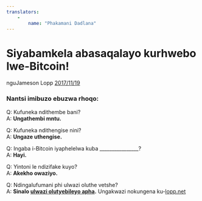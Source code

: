 ```yaml
---
translators: 
    - 
        name: "Phakamani Dadlana"
---
```

# Siyabamkela abasaqalayo kurhwebo lwe-Bitcoin!

nguJameson Lopp [2017/11/19](https://twitter.com/lopp/status/932350908461133825)

<LanguageDropdown/>

### Nantsi imibuzo ebuzwa rhoqo:

Q: Kufuneka ndithembe bani?   
A: **Ungathembi mntu.**

Q: Kufuneka ndithengise nini?  
A: **Ungaze uthengise.**

Q: Ingaba i-Bitcoin iyaphelelwa kuba ________________?  
A: **Hayi.**

Q: Yintoni le ndizifake kuyo?  
A: **Akekho owaziyo.**


Q: Ndingalufumani phi ulwazi oluthe vetshe?  
A: **Sinalo [ulwazi olutyebileyo apha](/zaf/xh/translations/).** Ungakwazi nokungena ku-[lopp.net](https://www.lopp.net/bitcoin-information.html)
